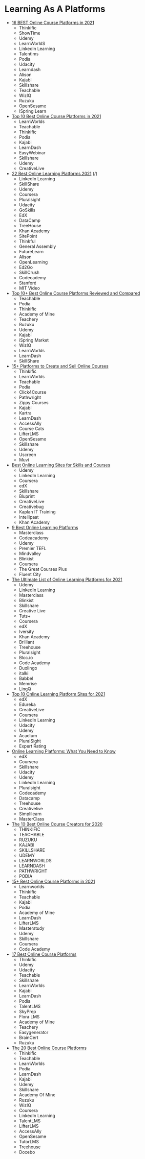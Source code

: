 # Learning As A Platforms
- [16 BEST Online Course Platforms in 2021](https://www.guru99.com/best-online-course-platforms.html)
  - Thinkific
  - ShowTime
  - Udemy
  - LearnWorldS
  - Linkedin Learning
  - Talentlms
  - Podia
  - Udacity
  - Learndash
  - Alison
  - Kajabi
  - Skillshare
  - Teachable
  - WizIQ
  - Ruzuku
  - OpenSesame
  - ISpring Learn
- [Top 10 Best Online Course Platforms in 2021](https://eduardklein.com/best-online-course-platforms/)
  - LearnWorlds
  - Teachable
  - Thinkific
  - Podia
  - Kajabi
  - LearnDash
  - EasyWebinar
  - Skillshare
  - Udemy
  - CreativeLive
- [22 Best Online Learning Platforms 2021](https://www.courselounge.com/online-learning-platforms/) (/)
  - LinkedIn Learning
  - SkillShare
  - Udemy
  - Coursera
  - Pluralsight
  - Udacity
  - GoSkills
  - EdX
  - DataCamp
  - TreeHouse
  - Khan Academy
  - SitePoint
  - Thinkful
  - General Assembly
  - FutureLearn
  - Alison
  - OpenLearning
  - Ed2Go
  - SkillCrush
  - Codecademy
  - Stanford
  - MIT Video
- [Top 10+ Best Online Course Platforms Reviewed and Compared](https://ecommerce-platforms.com/compare/top-5-best-platforms-publish-sell-online-courses-reviewed-compared)
  - Teachable
  - Podia
  - Thinkific
  - Academy of Mine
  - Teachery
  - Ruzuku
  - Udemy
  - Kajabi
  - iSpring Market
  - WizIQ
  - LearnWorlds
  - LearnDash
  - SkillShare
- [15+ Platforms to Create and Sell Online Courses](https://www.learningrevolution.net/sell-online-courses/)
  - Thinkific
  - LearnWorlds
  - Teachable
  - Podia
  - Click4Course
  - Pathwright
  - Zippy Courses
  - Kajabi
  - Kartra
  - LearnDash
  - AccessAlly
  - Course Cats
  - LifterLMS
  - OpenSesame
  - Skillshare
  - Udemy
  - Uscreen
  - Muvi
- [Best Online Learning Sites for Skills and Courses](https://blog.givingassistant.org/best-online-learning-sites/)
  - Udemy
  - LinkedIn Learning
  - Coursera
  - edX
  - Skillshare
  - Bluprint
  - CreativeLive
  - Creativebug
  - Kaplan IT Training
  - Intellipaat
  - Khan Academy
- [9 Best Online Learning Platforms](https://www.newsweek.com/amplify/9-best-online-learning-platforms-ultimate-learning-guide-2020)
  - Masterclass
  - Codeacademy
  - Udemy
  - Premier TEFL
  - Mindvalley
  - Blinkist
  - Coursera
  - The Great Courses Plus
  - Fluent City
- [The Ultimate List of Online Learning Platforms for 2021](https://learnerfix.com/online-learning-platforms/)
  - Udemy
  - LinkedIn Learning
  - Masterclass
  - Blinkist
  - Skillshare
  - Creative Live
  - Tuts+
  - Coursera
  - edX
  - Iversity
  - Khan Academy
  - Brilliant
  - Treehouse
  - Pluralsight
  - Bloc.io
  - Code Academy
  - Duolingo
  - italki
  - Babbel
  - Memrise
  - LingQ
- [Top 10 Online Learning Platform Sites for 2021](https://www.top10.com/online-learning-sites)
  - edX
  - Edureka
  - CreativeLive
  - Coursera
  - LinkedIn Learning 
  - Udacity
  - Udemy
  - Acadium
  - PluralSight
  - Expert Rating
- [Online Learning Platforms: What You Need to Know](https://upskillwise.com/online-learning-platforms/)
  - edX
  - Coursera
  - Skillshare
  - Udacity
  - Udemy
  - LinkedIn Learning
  - Pluralsight
  - Codecademy 
  - Datacamp
  - Treehouse
  - Creativelive
  - Simplilearn
  - MasterClass
- [The 10 Best Online Course Creators for 2020](https://mirasee.com/blog/online-course-creators/)
  - THINKIFIC
  - TEACHABLE
  - RUZUKU
  - KAJABI
  - SKILLSHARE
  - UDEMY
  - LEARNWORLDS
  - LEARNDASH
  - PATHWRIGHT
  - PODIA
- [15+ Best Online Course Platforms in 2021](https://www.emailvendorselection.com/best-online-course-platforms/)
  - Learnworlds
  - Thinkific
  - Teachable
  - Kajabi
  - Podia
  - Academy of Mine
  - LearnDash
  - LifterLMS
  - Masterstudy
  - Udemy
  - Skillshare
  - Coursera
  - Code Academy
- [17 Best Online Course Platforms](https://solvid.co.uk/best-online-course-platforms/)
  - Thinkific
  - Udemy
  - Udacity
  - Teachable
  - Skillshare
  - LearnWorlds
  - Kajabi
  - LearnDash
  - Podia
  - TalentLMS
  - SkyPrep
  - Flora LMS
  - Academy of Mine
  - Teachery
  - Easygenerator
  - BrainCert
  - Ruzuku
- [The 20 Best Online Course Platforms](https://www.ecosecretariat.org/best-online-course-platforms/)
  - Thinkific
  - Teachable
  - LearnWorlds
  - Podia
  - LearnDash
  - Kajabi
  - Udemy
  - Skillshare
  - Academy Of Mine
  - Ruzuku
  - WizIQ
  - Coursera
  - LinkedIn Learning
  - TalentLMS
  - LifterLMS
  - AccessAlly
  - OpenSesame
  - TutorLMS
  - Treehouse
  - Docebo
